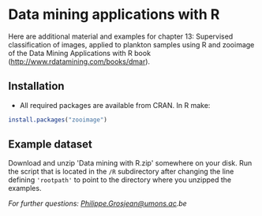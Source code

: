 # Data mining applications with R

Here are additional material and examples for chapter 13: Supervised classification
of images, applied to plankton samples using R and zooimage of the Data Mining 
Applications with R book (http://www.rdatamining.com/books/dmar).


## Installation

* All required packages are available from CRAN. In R make:

```r
install.packages("zooimage")
```

## Example dataset

Download and unzip 'Data mining with R.zip' somewhere on your disk. Run the script
that is located in the `/R` subdirectory after changing the line defining `'rootpath'`
to point to the directory where you unzipped the examples.

_For further questions: Philippe.Grosjean@umons.ac.be_
